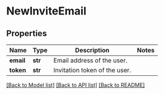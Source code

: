 # NewInviteEmail

## Properties
Name | Type | Description | Notes
------------ | ------------- | ------------- | -------------
**email** | **str** | Email address of the user. | 
**token** | **str** | Invitation token of the user. | 

[[Back to Model list]](../README.md#documentation-for-models) [[Back to API list]](../README.md#documentation-for-api-endpoints) [[Back to README]](../README.md)



